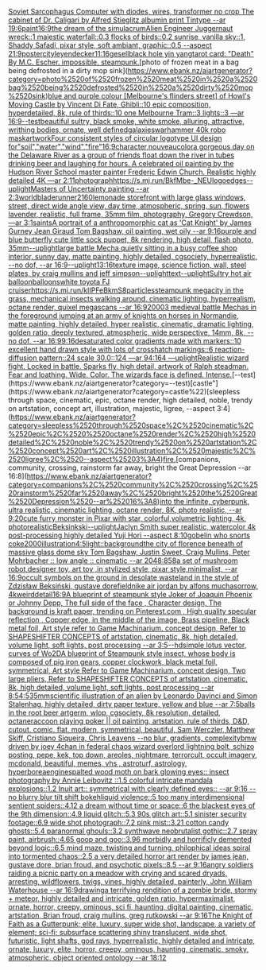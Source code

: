 [Soviet Sarcophagus Computer with diodes, wires, transformer no crop The cabinet of Dr. Caligari by Alfred Stieglitz albumin print Tintype --ar 19:6](https://www.ebank.nz/aiartgenerator?category=Soviet%2520Sarcophagus%2520Computer%2520with%2520diodes%2C%2520wires%2C%2520transformer%2520no%2520crop%2520The%2520cabinet%2520of%2520Dr.%2520Caligari%2520by%2520Alfred%2520Stieglitz%2520albumin%2520print%2520Tintype%2520--ar%252019%3A6)[paint](https://www.ebank.nz/aiartgenerator?category=paint)[16:9](https://www.ebank.nz/aiartgenerator?category=16%3A9)[the dream of the simulacrum](https://www.ebank.nz/aiartgenerator?category=the%2520dream%2520of%2520the%2520simulacrum)[Alien Engineer Juggernaut wreck::1 majestic waterfall::0.3 flocks of birds::0.2 sunrise, vanilla sky::1, Shaddy Safadi, pixar style, soft ambiant, graphic::0.5 --aspect 21:9](https://www.ebank.nz/aiartgenerator?category=Alien%2520Engineer%2520Juggernaut%2520wreck%3A%3A1%2520majestic%2520waterfall%3A%3A0.3%2520flocks%2520of%2520birds%3A%3A0.2%2520sunrise%2C%2520vanilla%2520sky%3A%3A1%2C%2520Shaddy%2520Safadi%2C%2520pixar%2520style%2C%2520soft%2520ambiant%2C%2520graphic%3A%3A0.5%2520--aspect%252021%3A9)[poster](https://www.ebank.nz/aiartgenerator?category=poster)[city](https://www.ebank.nz/aiartgenerator?category=city)[leyendecker](https://www.ebank.nz/aiartgenerator?category=leyendecker)[11:16](https://www.ebank.nz/aiartgenerator?category=11%3A16)[gesell](https://www.ebank.nz/aiartgenerator?category=gesell)[black hole yin yang](https://www.ebank.nz/aiartgenerator?category=black%2520hole%2520yin%2520yang)[tarot card: "Death" By M.C. Escher. impossible. steampunk.](https://www.ebank.nz/aiartgenerator?category=tarot%2520card%3A%2520%22Death%22%2520By%2520M.C.%2520Escher.%2520impossible.%2520steampunk.)[photo of frozen meat in a bag being defrosted in a dirty mop sink](https://www.ebank.nz/aiartgenerator?category=photo%2520of%2520frozen%2520meat%2520in%2520a%2520bag%2520being%2520defrosted%2520in%2520a%2520dirty%2520mop%2520sink)[blue and purple colour [Melbourne's flinders street] of Howl's Moving Castle by Vincent Di Fate, Ghibli::10 epic composition, hyperdetailed, 8k, rule of thirds::10 one Melbourne Tram::3 lights::3 —ar 16:9](https://www.ebank.nz/aiartgenerator?category=blue%2520and%2520purple%2520colour%2520%5BMelbourne%27s%2520flinders%2520street%5D%2520of%2520Howl%27s%2520Moving%2520Castle%2520by%2520Vincent%2520Di%2520Fate%2C%2520Ghibli%3A%3A10%2520epic%2520composition%2C%2520hyperdetailed%2C%25208k%2C%2520rule%2520of%2520thirds%3A%3A10%2520one%2520Melbourne%2520Tram%3A%3A3%2520lights%3A%3A3%2520%E2%80%94ar%252016%3A9)[--test](https://www.ebank.nz/aiartgenerator?category=--test)[beautiful sultry, black smoke, white smoke, alluring, attractive, writhing bodies, ornate, well defined](https://www.ebank.nz/aiartgenerator?category=beautiful%2520sultry%2C%2520black%2520smoke%2C%2520white%2520smoke%2C%2520alluring%2C%2520attractive%2C%2520writhing%2520bodies%2C%2520ornate%2C%2520well%2520defined)[galaxies](https://www.ebank.nz/aiartgenerator?category=galaxies)[warhammer 40k robo mask](https://www.ebank.nz/aiartgenerator?category=warhammer%252040k%2520robo%2520mask)[artwork](https://www.ebank.nz/aiartgenerator?category=artwork)[Four consistent styles of circular logotype UI design for"soil","water","wind","fire"](https://www.ebank.nz/aiartgenerator?category=Four%2520consistent%2520styles%2520of%2520circular%2520logotype%2520UI%2520design%2520for%22soil%22%2C%22water%22%2C%22wind%22%2C%22fire%22)[16:9](https://www.ebank.nz/aiartgenerator?category=16%3A9)[character,](https://www.ebank.nz/aiartgenerator?category=character%2C)[nouveau](https://www.ebank.nz/aiartgenerator?category=nouveau)[color](https://www.ebank.nz/aiartgenerator?category=color)[a gorgeous day on the Delaware River as a group of friends float down the river in tubes drinking beer and laughing for hours. A celebrated oil painting by the Hudson River School master painter Frederic Edwin Church. Realistic highly detailed 4K —ar 2:1](https://www.ebank.nz/aiartgenerator?category=a%2520gorgeous%2520day%2520on%2520the%2520Delaware%2520River%2520as%2520a%2520group%2520of%2520friends%2520float%2520down%2520the%2520river%2520in%2520tubes%2520drinking%2520beer%2520and%2520laughing%2520for%2520hours.%2520A%2520celebrated%2520oil%2520painting%2520by%2520the%2520Hudson%2520River%2520School%2520master%2520painter%2520Frederic%2520Edwin%2520Church.%2520Realistic%2520highly%2520detailed%25204K%2520%E2%80%94ar%25202%3A1)[1](https://www.ebank.nz/aiartgenerator?category=1)[photograph](https://www.ebank.nz/aiartgenerator?category=photograph)[<https://s.mj.run/BkfMbe-_NEU>](https://www.ebank.nz/aiartgenerator?category=%3Chttps%3A//s.mj.run/BkfMbe-_NEU%3E)[logo](https://www.ebank.nz/aiartgenerator?category=logo)[edges](https://www.ebank.nz/aiartgenerator?category=edges)[--uplight](https://www.ebank.nz/aiartgenerator?category=--uplight)[Masters of Uncertainty painting --ar 2:3](https://www.ebank.nz/aiartgenerator?category=Masters%2520of%2520Uncertainty%2520painting%2520--ar%25202%3A3)[world](https://www.ebank.nz/aiartgenerator?category=world)[bladerunner](https://www.ebank.nz/aiartgenerator?category=bladerunner)[2160](https://www.ebank.nz/aiartgenerator?category=2160)[lemonade storefront with large glass windows, street, direct wide angle view, day time, atmospheric, spring, sun, flowers lavender, realistic, full frame, 35mm film, photography, Gregory Crewdson, —ar 3:1](https://www.ebank.nz/aiartgenerator?category=lemonade%2520storefront%2520with%2520large%2520glass%2520windows%2C%2520street%2C%2520direct%2520wide%2520angle%2520view%2C%2520day%2520time%2C%2520atmospheric%2C%2520spring%2C%2520sun%2C%2520flowers%2520lavender%2C%2520realistic%2C%2520full%2520frame%2C%252035mm%2520film%2C%2520photography%2C%2520Gregory%2520Crewdson%2C%2520%E2%80%94ar%25203%3A1)[saints](https://www.ebank.nz/aiartgenerator?category=saints)[A portrait of  a anthropomorphic cat as 'Cat Knight' by James Gurney Jean Giraud Tom Bagshaw, oil painting, wet oily --ar 9:16](https://www.ebank.nz/aiartgenerator?category=A%2520portrait%2520of%2520%2520a%2520anthropomorphic%2520cat%2520as%2520%27Cat%2520Knight%27%2520by%2520James%2520Gurney%2520Jean%2520Giraud%2520Tom%2520Bagshaw%2C%2520oil%2520painting%2C%2520wet%2520oily%2520--ar%25209%3A16)[purple and blue butterfly cute little sock puppet, 8k rendering, high detail, flash photo, 35mm](https://www.ebank.nz/aiartgenerator?category=purple%2520and%2520blue%2520butterfly%2520cute%2520little%2520sock%2520puppet%2C%25208k%2520rendering%2C%2520high%2520detail%2C%2520flash%2520photo%2C%252035mm)[--uplight](https://www.ebank.nz/aiartgenerator?category=--uplight)[large battle Mecha quietly sitting in a busy coffee shop interior, sunny day, matte painting, highly detailed, cgsociety, hyperrealistic, --no dof, --ar 16:9](https://www.ebank.nz/aiartgenerator?category=large%2520battle%2520Mecha%2520quietly%2520sitting%2520in%2520a%2520busy%2520coffee%2520shop%2520interior%2C%2520sunny%2520day%2C%2520matte%2520painting%2C%2520highly%2520detailed%2C%2520cgsociety%2C%2520hyperrealistic%2C%2520--no%2520dof%2C%2520--ar%252016%3A9)[--uplight](https://www.ebank.nz/aiartgenerator?category=--uplight)[13:16](https://www.ebank.nz/aiartgenerator?category=13%3A16)[texture image, science fiction, wall, steel plates, by craig mullins and jeff simpson](https://www.ebank.nz/aiartgenerator?category=texture%2520image%2C%2520science%2520fiction%2C%2520wall%2C%2520steel%2520plates%2C%2520by%2520craig%2520mullins%2520and%2520jeff%2520simpson)[--uplight](https://www.ebank.nz/aiartgenerator?category=--uplight)[text](https://www.ebank.nz/aiartgenerator?category=text)[--uplight](https://www.ebank.nz/aiartgenerator?category=--uplight)[Sultry hot air balloon](https://www.ebank.nz/aiartgenerator?category=Sultry%2520hot%2520air%2520balloon)[balloons](https://www.ebank.nz/aiartgenerator?category=balloons)[white toyota FJ cruiser](https://www.ebank.nz/aiartgenerator?category=white%2520toyota%2520FJ%2520cruiser)[<https://s.mj.run/kIIPFeBkmS8>](https://www.ebank.nz/aiartgenerator?category=%3Chttps%3A//s.mj.run/kIIPFeBkmS8%3E)[particles](https://www.ebank.nz/aiartgenerator?category=particles)[steampunk megacity in the grass, mechanical insects walking around, cinematic lighting, hyperrealism, octane render, quixel megascans --ar 16:9](https://www.ebank.nz/aiartgenerator?category=steampunk%2520megacity%2520in%2520the%2520grass%2C%2520mechanical%2520insects%2520walking%2520around%2C%2520cinematic%2520lighting%2C%2520hyperrealism%2C%2520octane%2520render%2C%2520quixel%2520megascans%2520--ar%252016%3A9)[2000](https://www.ebank.nz/aiartgenerator?category=2000)[3 medieval battle Mechas in the foreground jumping at an army of knights on horses in Normandie, matte painting, highly detailed, hyper realistic, cinematic, dramatic lighting, golden ratio, deeply textured, atmospheric, wide perspective, 14mm, 8k, --no dof, --ar 16:9](https://www.ebank.nz/aiartgenerator?category=3%2520medieval%2520battle%2520Mechas%2520in%2520the%2520foreground%2520jumping%2520at%2520an%2520army%2520of%2520knights%2520on%2520horses%2520in%2520Normandie%2C%2520matte%2520painting%2C%2520highly%2520detailed%2C%2520hyper%2520realistic%2C%2520cinematic%2C%2520dramatic%2520lighting%2C%2520golden%2520ratio%2C%2520deeply%2520textured%2C%2520atmospheric%2C%2520wide%2520perspective%2C%252014mm%2C%25208k%2C%2520--no%2520dof%2C%2520--ar%252016%3A9)[9:16](https://www.ebank.nz/aiartgenerator?category=9%3A16)[desaturated color gradients made with markers::10 excellent hand drawn style with lots of crosshatch markings::6 reaction-diffusion pattern::24 scale 30.0::124 —ar 94:164 —uplight](https://www.ebank.nz/aiartgenerator?category=desaturated%2520color%2520gradients%2520made%2520with%2520markers%3A%3A10%2520excellent%2520hand%2520drawn%2520style%2520with%2520lots%2520of%2520crosshatch%2520markings%3A%3A6%2520reaction-diffusion%2520pattern%3A%3A24%2520scale%252030.0%3A%3A124%2520%E2%80%94ar%252094%3A164%2520%E2%80%94uplight)[Realistic wizard fight. Locked in battle. Sparks fly, high detail, artwork of Ralph steadman. Fear and loathing. Wide. Color. The wizards face is defined. Intense.](https://www.ebank.nz/aiartgenerator?category=Realistic%2520wizard%2520fight.%2520Locked%2520in%2520battle.%2520Sparks%2520fly%2C%2520high%2520detail%2C%2520artwork%2520of%2520Ralph%2520steadman.%2520Fear%2520and%2520loathing.%2520Wide.%2520Color.%2520The%2520wizards%2520face%2520is%2520defined.%2520Intense.)[--test](https://www.ebank.nz/aiartgenerator?category=--test)[castle"](https://www.ebank.nz/aiartgenerator?category=castle%22)[sleepless through space, cinematic, epic,  octane render, high detailed, noble, trendy on artstation, concept art, illustration, majestic, ligree, --aspect 3:4](https://www.ebank.nz/aiartgenerator?category=sleepless%2520through%2520space%2C%2520cinematic%2C%2520epic%2C%2520%2520octane%2520render%2C%2520high%2520detailed%2C%2520noble%2C%2520trendy%2520on%2520artstation%2C%2520concept%2520art%2C%2520illustration%2C%2520majestic%2C%2520ligree%2C%2520--aspect%25203%3A4)[fire.](https://www.ebank.nz/aiartgenerator?category=fire.)[companions, community, crossing, rainstorm far away, bright the Great Depression --ar 16:8](https://www.ebank.nz/aiartgenerator?category=companions%2C%2520community%2C%2520crossing%2C%2520rainstorm%2520far%2520away%2C%2520bright%2520the%2520Great%2520Depression%2520--ar%252016%3A8)[into the infinite, cyberpunk, ultra realistic, cinematic lighting, octane render, 8K, photo realistic,  --ar 9:20](https://www.ebank.nz/aiartgenerator?category=into%2520the%2520infinite%2C%2520cyberpunk%2C%2520ultra%2520realistic%2C%2520cinematic%2520lighting%2C%2520octane%2520render%2C%25208K%2C%2520photo%2520realistic%2C%2520%2520--ar%25209%3A20)[cute furry monster in Pixar with star, colorful,volumetric lighting, 4k, photorealistic](https://www.ebank.nz/aiartgenerator?category=cute%2520furry%2520monster%2520in%2520Pixar%2520with%2520star%2C%2520colorful%2Cvolumetric%2520lighting%2C%25204k%2C%2520photorealistic)[Beksinkski](https://www.ebank.nz/aiartgenerator?category=Beksinkski)[--uplight](https://www.ebank.nz/aiartgenerator?category=--uplight)[Jaclyn Smith super realistic, watercolor 4k post-processing highly detailed Yuji Hori --aspect 8:10](https://www.ebank.nz/aiartgenerator?category=Jaclyn%2520Smith%2520super%2520realistic%2C%2520watercolor%25204k%2520post-processing%2520highly%2520detailed%2520Yuji%2520Hori%2520--aspect%25208%3A10)[gobelin who snorts coke](https://www.ebank.nz/aiartgenerator?category=gobelin%2520who%2520snorts%2520coke)[2000](https://www.ebank.nz/aiartgenerator?category=2000)[illustration](https://www.ebank.nz/aiartgenerator?category=illustration)[4:5](https://www.ebank.nz/aiartgenerator?category=4%3A5)[light::](https://www.ebank.nz/aiartgenerator?category=light%3A%3A)[background](https://www.ebank.nz/aiartgenerator?category=background)[the city of florence beneath of massive glass dome sky Tom Bagshaw, Justin Sweet, Craig Mullins, Peter Mohrbacher :: low angle :: cinematic --ar 2048:858](https://www.ebank.nz/aiartgenerator?category=the%2520city%2520of%2520florence%2520beneath%2520of%2520massive%2520glass%2520dome%2520sky%2520Tom%2520Bagshaw%2C%2520Justin%2520Sweet%2C%2520Craig%2520Mullins%2C%2520Peter%2520Mohrbacher%2520%3A%3A%2520low%2520angle%2520%3A%3A%2520cinematic%2520--ar%25202048%3A858)[a set of mushroom robot,designer toy, art toy ,in stylized style, pixar style,minimalist, --ar 16:9](https://www.ebank.nz/aiartgenerator?category=a%2520set%2520of%2520mushroom%2520robot%2Cdesigner%2520toy%2C%2520art%2520toy%2520%2Cin%2520stylized%2520style%2C%2520pixar%2520style%2Cminimalist%2C%2520--ar%252016%3A9)[occult symbols on the ground in desolate wasteland in the style of Zdzisław Beksiński, gustave dore](https://www.ebank.nz/aiartgenerator?category=occult%2520symbols%2520on%2520the%2520ground%2520in%2520desolate%2520wasteland%2520in%2520the%2520style%2520of%2520Zdzis%C5%82aw%2520Beksi%C5%84ski%2C%2520gustave%2520dore)[field](https://www.ebank.nz/aiartgenerator?category=field)[nike air jordan by alfons mucha](https://www.ebank.nz/aiartgenerator?category=nike%2520air%2520jordan%2520by%2520alfons%2520mucha)[sorrow, 4k](https://www.ebank.nz/aiartgenerator?category=sorrow%2C%25204k)[weird](https://www.ebank.nz/aiartgenerator?category=weird)[detail](https://www.ebank.nz/aiartgenerator?category=detail)[16:9](https://www.ebank.nz/aiartgenerator?category=16%3A9)[A blueprint of steampunk style Joker of Joaquin Phoenix or Johnny Depp,  The full side of the face , Character design, The background is kraft paper,  trending on Pinterest.com  , High quality specular reflection ,  Copper  edge, in the middle of the image, Brass pipeline,  Black metal foil,  Art style refer to Game Machinarium.  concept design, Refer to SHAPESHIFTER CONCEPTS  of artstation, cinematic,  8k, high detailed,  volume light,  soft lights,  post processing    --ar 3:5](https://www.ebank.nz/aiartgenerator?category=A%2520blueprint%2520of%2520steampunk%2520style%2520Joker%2520of%2520Joaquin%2520Phoenix%2520or%2520Johnny%2520Depp%2C%2520%2520The%2520full%2520side%2520of%2520the%2520face%2520%2C%2520Character%2520design%2C%2520The%2520background%2520is%2520kraft%2520paper%2C%2520%2520trending%2520on%2520Pinterest.com%2520%2520%2C%2520High%2520quality%2520specular%2520reflection%2520%2C%2520%2520Copper%2520%2520edge%2C%2520in%2520the%2520middle%2520of%2520the%2520image%2C%2520Brass%2520pipeline%2C%2520%2520Black%2520metal%2520foil%2C%2520%2520Art%2520style%2520refer%2520to%2520Game%2520Machinarium.%2520%2520concept%2520design%2C%2520Refer%2520to%2520SHAPESHIFTER%2520CONCEPTS%2520%2520of%2520artstation%2C%2520cinematic%2C%2520%25208k%2C%2520high%2520detailed%2C%2520%2520volume%2520light%2C%2520%2520soft%2520lights%2C%2520%2520post%2520processing%2520%2520%2520%2520--ar%25203%3A5)[--hd](https://www.ebank.nz/aiartgenerator?category=--hd)[simple lotus vector, curves of Wo2D](https://www.ebank.nz/aiartgenerator?category=simple%2520lotus%2520vector%2C%2520curves%2520of%2520Wo2D)[A blueprint of Steampunk style insect,   whose body is composed of pig iron gears, copper clockwork, black metal foil, symmetrical, Art style Refer to Game Machinarium.  concept design, Two large pliers, Refer to SHAPESHIFTER CONCEPTS  of artstation, cinematic,  8k, high detailed,  volume light,  soft lights,  post processing    --ar 8:5](https://www.ebank.nz/aiartgenerator?category=A%2520blueprint%2520of%2520Steampunk%2520style%2520insect%2C%2520%2520%2520whose%2520body%2520is%2520composed%2520of%2520pig%2520iron%2520gears%2C%2520copper%2520clockwork%2C%2520black%2520metal%2520foil%2C%2520symmetrical%2C%2520Art%2520style%2520Refer%2520to%2520Game%2520Machinarium.%2520%2520concept%2520design%2C%2520Two%2520large%2520pliers%2C%2520Refer%2520to%2520SHAPESHIFTER%2520CONCEPTS%2520%2520of%2520artstation%2C%2520cinematic%2C%2520%25208k%2C%2520high%2520detailed%2C%2520%2520volume%2520light%2C%2520%2520soft%2520lights%2C%2520%2520post%2520processing%2520%2520%2520%2520--ar%25208%3A5)[4:5](https://www.ebank.nz/aiartgenerator?category=4%3A5)[35mm](https://www.ebank.nz/aiartgenerator?category=35mm)[scientific illustration of an alien by Leonardo Davinci and Simon Stalenhag, highly detailed, dirty paper texture, yellow and blue --ar 7:5](https://www.ebank.nz/aiartgenerator?category=scientific%2520illustration%2520of%2520an%2520alien%2520by%2520Leonardo%2520Davinci%2520and%2520Simon%2520Stalenhag%2C%2520highly%2520detailed%2C%2520dirty%2520paper%2520texture%2C%2520yellow%2520and%2520blue%2520--ar%25207%3A5)[balls in the root beer artgerm, wlop, cgsociety, 8k resolution, detailed, octane](https://www.ebank.nz/aiartgenerator?category=balls%2520in%2520the%2520root%2520beer%2520artgerm%2C%2520wlop%2C%2520cgsociety%2C%25208k%2520resolution%2C%2520detailed%2C%2520octane)[raccoon playing poker || oil painting, artstation, rule of thirds, D&D, cutout, comic, flat, modern, symmetrical, beautiful, Sam Werczler, Matthew Skiff, Cristiano Siqueira, Chris Leavens --no blur, gradients, complexity](https://www.ebank.nz/aiartgenerator?category=raccoon%2520playing%2520poker%2520%7C%7C%2520oil%2520painting%2C%2520artstation%2C%2520rule%2520of%2520thirds%2C%2520D%26D%2C%2520cutout%2C%2520comic%2C%2520flat%2C%2520modern%2C%2520symmetrical%2C%2520beautiful%2C%2520Sam%2520Werczler%2C%2520Matthew%2520Skiff%2C%2520Cristiano%2520Siqueira%2C%2520Chris%2520Leavens%2520--no%2520blur%2C%2520gradients%2C%2520complexity)[bmw driven by joey 4chan in federal chaos wizard overlord lightning bolt, schizo posting, pepe, kek, top down, areoles, nightmare, terrorcult, occult imagery, mcdonald, beautiful, memes, vhs , astroturf, astrology, hyperborea](https://www.ebank.nz/aiartgenerator?category=bmw%2520driven%2520by%2520joey%25204chan%2520in%2520federal%2520chaos%2520wizard%2520overlord%2520lightning%2520bolt%2C%2520schizo%2520posting%2C%2520pepe%2C%2520kek%2C%2520top%2520down%2C%2520areoles%2C%2520nightmare%2C%2520terrorcult%2C%2520occult%2520imagery%2C%2520mcdonald%2C%2520beautiful%2C%2520memes%2C%2520vhs%2520%2C%2520astroturf%2C%2520astrology%2C%2520hyperborea)[engine](https://www.ebank.nz/aiartgenerator?category=engine)[spalted wood moth on bark glowing eyes:: insect photography by Annie Leibovitz ::1.5 colorful intricate mandala explosions::1.2 Inuit art:: symmetrical with clearly defined eyes:: --ar 9:16 --no blurry blur tilt shift bokeh](https://www.ebank.nz/aiartgenerator?category=spalted%2520wood%2520moth%2520on%2520bark%2520glowing%2520eyes%3A%3A%2520insect%2520photography%2520by%2520Annie%2520Leibovitz%2520%3A%3A1.5%2520colorful%2520intricate%2520mandala%2520explosions%3A%3A1.2%2520Inuit%2520art%3A%3A%2520symmetrical%2520with%2520clearly%2520defined%2520eyes%3A%3A%2520--ar%25209%3A16%2520--no%2520blurry%2520blur%2520tilt%2520shift%2520bokeh)[liquid violence::5 too many interdimensional sentient spiders::4.12 a dream without time or space::6 the blackest eyes of the 9th dimension::4.9 liquid glitch::5.3 90s glitch art::5.1 sinister security footage::6.9 wide shot photograph::7.2 pink mist::3.21 cotton candy ghosts::5.4 paranormal ghouls::3.2 synthwave neobrutalist gothic::2.7 spray paint, airbrush::4.65 goop and goo::3.96 morbidly and horrificly demented beyond logic::6.5 mind maze, twisting and turning, philophical ideas spiral into tormented chaos::2.5 a very detailed horror art render by james jean, gustave dore, brian froud, and psychotic pixels::8.5 --ar 9:16](https://www.ebank.nz/aiartgenerator?category=liquid%2520violence%3A%3A5%2520too%2520many%2520interdimensional%2520sentient%2520spiders%3A%3A4.12%2520a%2520dream%2520without%2520time%2520or%2520space%3A%3A6%2520the%2520blackest%2520eyes%2520of%2520the%25209th%2520dimension%3A%3A4.9%2520liquid%2520glitch%3A%3A5.3%252090s%2520glitch%2520art%3A%3A5.1%2520sinister%2520security%2520footage%3A%3A6.9%2520wide%2520shot%2520photograph%3A%3A7.2%2520pink%2520mist%3A%3A3.21%2520cotton%2520candy%2520ghosts%3A%3A5.4%2520paranormal%2520ghouls%3A%3A3.2%2520synthwave%2520neobrutalist%2520gothic%3A%3A2.7%2520spray%2520paint%2C%2520airbrush%3A%3A4.65%2520goop%2520and%2520goo%3A%3A3.96%2520morbidly%2520and%2520horrificly%2520demented%2520beyond%2520logic%3A%3A6.5%2520mind%2520maze%2C%2520twisting%2520and%2520turning%2C%2520philophical%2520ideas%2520spiral%2520into%2520tormented%2520chaos%3A%3A2.5%2520a%2520very%2520detailed%2520horror%2520art%2520render%2520by%2520james%2520jean%2C%2520gustave%2520dore%2C%2520brian%2520froud%2C%2520and%2520psychotic%2520pixels%3A%3A8.5%2520--ar%25209%3A16)[angry soldiers raiding a picnic party on a meadow with crying and scared dryads, arresting, wildflowers, twigs, vines, highly detailed, painterly, John William Waterhouse --ar 16:9](https://www.ebank.nz/aiartgenerator?category=angry%2520soldiers%2520raiding%2520a%2520picnic%2520party%2520on%2520a%2520meadow%2520with%2520crying%2520and%2520scared%2520dryads%2C%2520arresting%2C%2520wildflowers%2C%2520twigs%2C%2520vines%2C%2520highly%2520detailed%2C%2520painterly%2C%2520John%2520William%2520Waterhouse%2520--ar%252016%3A9)[drawing](https://www.ebank.nz/aiartgenerator?category=drawing)[a terrifying rendition of a zombie bride, stormy + meteor, highly detailed and intricate, golden ratio, hypermaximalist, ornate, horror, creepy, ominous, sci fi, haunting, digital painting, cinematic, artstation, Brian froud, craig mullins, greg rutkowski --ar 9:16](https://www.ebank.nz/aiartgenerator?category=a%2520terrifying%2520rendition%2520of%2520a%2520zombie%2520bride%2C%2520stormy%2520%2B%2520meteor%2C%2520highly%2520detailed%2520and%2520intricate%2C%2520golden%2520ratio%2C%2520hypermaximalist%2C%2520ornate%2C%2520horror%2C%2520creepy%2C%2520ominous%2C%2520sci%2520fi%2C%2520haunting%2C%2520digital%2520painting%2C%2520cinematic%2C%2520artstation%2C%2520Brian%2520froud%2C%2520craig%2520mullins%2C%2520greg%2520rutkowski%2520--ar%25209%3A16)[The Knight of Faith as a Gutterpunk;  elite, luxury, super wide shot, landscape, a variety of element;  sci-fi; subsurface scattering shiny translucent, wide shot, futuristic, light shafts, god rays, hyperrealistic, highly detailed and intricate, ornate, luxury, elite, horror, creepy, ominous, haunting, cinematic, smoky, atmospheric, object oriented ontology --ar 18:12](https://www.ebank.nz/aiartgenerator?category=The%2520Knight%2520of%2520Faith%2520as%2520a%2520Gutterpunk%3B%2520%2520elite%2C%2520luxury%2C%2520super%2520wide%2520shot%2C%2520landscape%2C%2520a%2520variety%2520of%2520element%3B%2520%2520sci-fi%3B%2520subsurface%2520scattering%2520shiny%2520translucent%2C%2520wide%2520shot%2C%2520futuristic%2C%2520light%2520shafts%2C%2520god%2520rays%2C%2520hyperrealistic%2C%2520highly%2520detailed%2520and%2520intricate%2C%2520ornate%2C%2520luxury%2C%2520elite%2C%2520horror%2C%2520creepy%2C%2520ominous%2C%2520haunting%2C%2520cinematic%2C%2520smoky%2C%2520atmospheric%2C%2520object%2520oriented%2520ontology%2520--ar%252018%3A12)